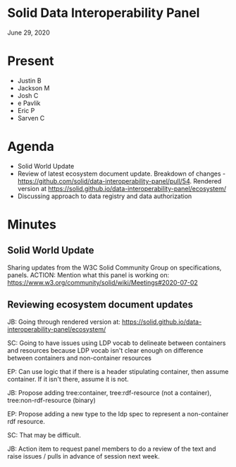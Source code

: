 # Solid Data Interoperability Panel
June 29, 2020

# Present

* Justin B
* Jackson M
* Josh C
* e Pavlik
* Eric P
* Sarven C

# Agenda

* Solid World Update
* Review of latest ecosystem document update. Breakdown of changes - https://github.com/solid/data-interoperability-panel/pull/54. Rendered version at https://solid.github.io/data-interoperability-panel/ecosystem/
* Discussing approach to data registry and data authorization

# Minutes

## Solid World Update
Sharing updates from the W3C Solid Community Group on specifications, panels.
ACTION: Mention what this panel is working on: https://www.w3.org/community/solid/wiki/Meetings#2020-07-02

## Reviewing ecosystem document updates

JB: Going through rendered version at: https://solid.github.io/data-interoperability-panel/ecosystem/

SC: Going to have issues using LDP vocab to delineate between containers and resources because LDP vocab isn't clear enough on difference between containers and non-container resources

EP: Can use logic that if there is a header stipulating container, then assume container. If it isn't there, assume it is not.

JB: Propose adding tree:container, tree:rdf-resource (not a container), tree:non-rdf-resource (binary)

EP: Propose adding a new type to the ldp spec to represent a non-container rdf resource.

SC: That may be difficult.

JB: Action item to request panel members to do a review of the text and raise issues / pulls in advance of session next week.

